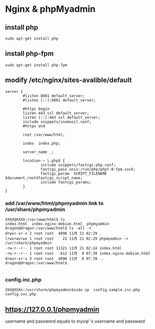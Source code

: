 
# Nginx & phpMyadmin

## install php
```
sudo apt-get install php
```

## install php-fpm
```
sudo apt-get install php-fpm
```

## modify  /etc/nginx/sites-avalible/default
```
server {
        #listen 8081 default_server;
        #listen [::]:8081 default_server;
        
        #https begin
        listen 443 ssl default_server;
        listen [::]:443 ssl default_server;
        include snippets/snakeoil.conf;
        #https end
        
        root /var/www/html;

        index  index.php;

        server_name _;

        location ~ \.php$ {
                include snippets/fastcgi-php.conf;
                fastcgi_pass unix:/run/php/php7.0-fpm.sock;
                fastcgi_param  SCRIPT_FILENAME $document_root$fastcgi_script_name;
                include fastcgi_params;
        }
}
```
### add /var/www/html/phpmyadmin link to /usr/share/phpmyadmin
```
XXXX@XXXX:/var/www/html$ ls
index.html  index.nginx-debian.html  phpmyadmin
dragon@dragon:/var/www/html$ ls -all -t
drwxr-xr-x 2 root root  4096 11月 21 02:29 .
lrwxrwxrwx 1 root root    21 11月 21 02:29 phpmyadmin -> /usr/share/phpmyadmin
-rw-r--r-- 1 root root 11321 11月 21 02:24 index.html
-rw-r--r-- 1 root root   612 11月  9 07:39 index.nginx-debian.html
drwxr-xr-x 3 root root  4096 11月  9 07:39 ..
dragon@dragon:/var/www/html$


```

### config.inc.php
```
XXX@XXXn:/usr/share/phpmyadmin$sudo cp  config.sample.inc.php  config.inc.php
```

## https://127.0.0.1/phpmyadmin
username and password equals to mysql 's username and passward


